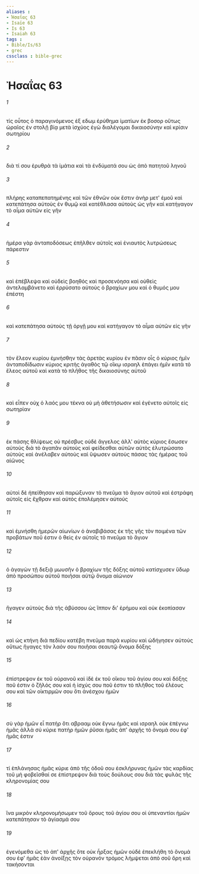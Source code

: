 ```yaml
---
aliases : 
- Ἠσαΐας 63
- Isaïe 63
- Is 63
- Isaiah 63
tags : 
- Bible/Is/63
- grec
cssclass : bible-grec
---
```


# Ἠσαΐας 63

###### 1
τίς οὗτος ὁ παραγινόμενος ἐξ εδωμ ἐρύθημα ἱματίων ἐκ βοσορ οὕτως ὡραῖος ἐν στολῇ βίᾳ μετὰ ἰσχύος ἐγὼ διαλέγομαι δικαιοσύνην καὶ κρίσιν σωτηρίου
###### 2
διὰ τί σου ἐρυθρὰ τὰ ἱμάτια καὶ τὰ ἐνδύματά σου ὡς ἀπὸ πατητοῦ ληνοῦ
###### 3
πλήρης καταπεπατημένης καὶ τῶν ἐθνῶν οὐκ ἔστιν ἀνὴρ μετ' ἐμοῦ καὶ κατεπάτησα αὐτοὺς ἐν θυμῷ καὶ κατέθλασα αὐτοὺς ὡς γῆν καὶ κατήγαγον τὸ αἷμα αὐτῶν εἰς γῆν
###### 4
ἡμέρα γὰρ ἀνταποδόσεως ἐπῆλθεν αὐτοῖς καὶ ἐνιαυτὸς λυτρώσεως πάρεστιν
###### 5
καὶ ἐπέβλεψα καὶ οὐδεὶς βοηθός καὶ προσενόησα καὶ οὐθεὶς ἀντελαμβάνετο καὶ ἐρρύσατο αὐτοὺς ὁ βραχίων μου καὶ ὁ θυμός μου ἐπέστη
###### 6
καὶ κατεπάτησα αὐτοὺς τῇ ὀργῇ μου καὶ κατήγαγον τὸ αἷμα αὐτῶν εἰς γῆν
###### 7
τὸν ἔλεον κυρίου ἐμνήσθην τὰς ἀρετὰς κυρίου ἐν πᾶσιν οἷς ὁ κύριος ἡμῖν ἀνταποδίδωσιν κύριος κριτὴς ἀγαθὸς τῷ οἴκῳ ισραηλ ἐπάγει ἡμῖν κατὰ τὸ ἔλεος αὐτοῦ καὶ κατὰ τὸ πλῆθος τῆς δικαιοσύνης αὐτοῦ
###### 8
καὶ εἶπεν οὐχ ὁ λαός μου τέκνα οὐ μὴ ἀθετήσωσιν καὶ ἐγένετο αὐτοῖς εἰς σωτηρίαν
###### 9
ἐκ πάσης θλίψεως οὐ πρέσβυς οὐδὲ ἄγγελος ἀλλ' αὐτὸς κύριος ἔσωσεν αὐτοὺς διὰ τὸ ἀγαπᾶν αὐτοὺς καὶ φείδεσθαι αὐτῶν αὐτὸς ἐλυτρώσατο αὐτοὺς καὶ ἀνέλαβεν αὐτοὺς καὶ ὕψωσεν αὐτοὺς πάσας τὰς ἡμέρας τοῦ αἰῶνος
###### 10
αὐτοὶ δὲ ἠπείθησαν καὶ παρώξυναν τὸ πνεῦμα τὸ ἅγιον αὐτοῦ καὶ ἐστράφη αὐτοῖς εἰς ἔχθραν καὶ αὐτὸς ἐπολέμησεν αὐτούς
###### 11
καὶ ἐμνήσθη ἡμερῶν αἰωνίων ὁ ἀναβιβάσας ἐκ τῆς γῆς τὸν ποιμένα τῶν προβάτων ποῦ ἐστιν ὁ θεὶς ἐν αὐτοῖς τὸ πνεῦμα τὸ ἅγιον
###### 12
ὁ ἀγαγὼν τῇ δεξιᾷ μωυσῆν ὁ βραχίων τῆς δόξης αὐτοῦ κατίσχυσεν ὕδωρ ἀπὸ προσώπου αὐτοῦ ποιῆσαι αὐτῷ ὄνομα αἰώνιον
###### 13
ἤγαγεν αὐτοὺς διὰ τῆς ἀβύσσου ὡς ἵππον δι' ἐρήμου καὶ οὐκ ἐκοπίασαν
###### 14
καὶ ὡς κτήνη διὰ πεδίου κατέβη πνεῦμα παρὰ κυρίου καὶ ὡδήγησεν αὐτούς οὕτως ἤγαγες τὸν λαόν σου ποιῆσαι σεαυτῷ ὄνομα δόξης
###### 15
ἐπίστρεψον ἐκ τοῦ οὐρανοῦ καὶ ἰδὲ ἐκ τοῦ οἴκου τοῦ ἁγίου σου καὶ δόξης ποῦ ἐστιν ὁ ζῆλός σου καὶ ἡ ἰσχύς σου ποῦ ἐστιν τὸ πλῆθος τοῦ ἐλέους σου καὶ τῶν οἰκτιρμῶν σου ὅτι ἀνέσχου ἡμῶν
###### 16
σὺ γὰρ ἡμῶν εἶ πατήρ ὅτι αβρααμ οὐκ ἔγνω ἡμᾶς καὶ ισραηλ οὐκ ἐπέγνω ἡμᾶς ἀλλὰ σύ κύριε πατὴρ ἡμῶν ῥῦσαι ἡμᾶς ἀπ' ἀρχῆς τὸ ὄνομά σου ἐφ' ἡμᾶς ἐστιν
###### 17
τί ἐπλάνησας ἡμᾶς κύριε ἀπὸ τῆς ὁδοῦ σου ἐσκλήρυνας ἡμῶν τὰς καρδίας τοῦ μὴ φοβεῖσθαί σε ἐπίστρεψον διὰ τοὺς δούλους σου διὰ τὰς φυλὰς τῆς κληρονομίας σου
###### 18
ἵνα μικρὸν κληρονομήσωμεν τοῦ ὄρους τοῦ ἁγίου σου οἱ ὑπεναντίοι ἡμῶν κατεπάτησαν τὸ ἁγίασμά σου
###### 19
ἐγενόμεθα ὡς τὸ ἀπ' ἀρχῆς ὅτε οὐκ ἦρξας ἡμῶν οὐδὲ ἐπεκλήθη τὸ ὄνομά σου ἐφ' ἡμᾶς ἐὰν ἀνοίξῃς τὸν οὐρανόν τρόμος λήμψεται ἀπὸ σοῦ ὄρη καὶ τακήσονται
